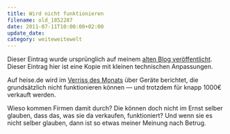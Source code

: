 ```yaml
---
title: Wird nicht funktionieren
filename: old_1852287
date: 2011-07-11T10:00:00+02:00
update_date:
category: weiteweitewelt
---
```

Dieser Eintrag wurde ursprünglich auf meinem [alten Blog veröffentlicht](https://stu.blogger.de/stories/1852287/). Dieser Eintrag hier ist eine Kopie mit kleinen technischen Anpassungen.

Auf heise.de wird im [Verriss des Monats](http://www.heise.de/tr/artikel/Verriss-des-Monats-Der-Atomstromfilter-1272197.html) über Geräte berichtet, die grundsätzlich nicht funktionieren können &mdash; und trotzdem für knapp 1000€ verkauft werden.

Wieso kommen Firmen damit durch? Die können doch nicht im Ernst selber glauben, dass das, was sie da verkaufen, funktioniert? Und wenn sie es nicht selber glauben, dann ist so etwas meiner Meinung nach Betrug.
